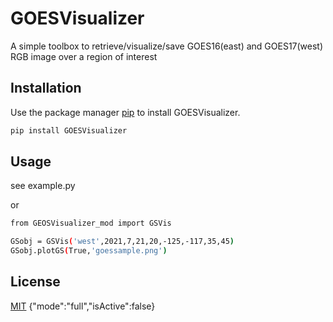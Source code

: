 # GOESVisualizer

A simple toolbox to retrieve/visualize/save GOES16(east) and GOES17(west) RGB image over a region of interest

## Installation

Use the package manager [pip](https://pip.pypa.io/en/stable/) to install GOESVisualizer.

```bash
pip install GOESVisualizer
```

## Usage

see example.py

or

```bash
from GEOSVisualizer_mod import GSVis

GSobj = GSVis('west',2021,7,21,20,-125,-117,35,45)
GSobj.plotGS(True,'goessample.png')

```

## License
[MIT](https://choosealicense.com/licenses/mit/)
{"mode":"full","isActive":false}
